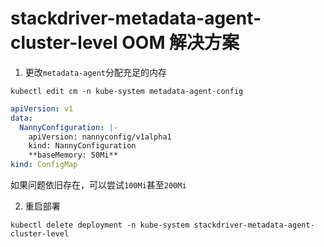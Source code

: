 # stackdriver-metadata-agent-cluster-level OOM 解决方案

1. 更改`metadata-agent`分配充足的内存

```
kubectl edit cm -n kube-system metadata-agent-config
```

```yaml
apiVersion: v1
data:
  NannyConfiguration: |-
    apiVersion: nannyconfig/v1alpha1
    kind: NannyConfiguration
    **baseMemory: 50Mi**
kind: ConfigMap
```

如果问题依旧存在，可以尝试`100Mi`甚至`200Mi`

2. 重启部署

```
kubectl delete deployment -n kube-system stackdriver-metadata-agent-cluster-level
```
